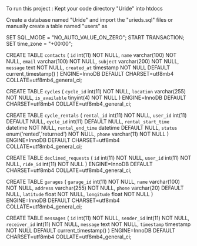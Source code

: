 To run this project :
Kept your code directory "Uride" into htdocs

Create a database named "Uride" and import the "urieds.sql" files or manually create a table named "users" as

SET SQL_MODE = "NO_AUTO_VALUE_ON_ZERO";
START TRANSACTION;
SET time_zone = "+00:00";

CREATE TABLE `contacts` (
  `id` int(11) NOT NULL,
  `name` varchar(100) NOT NULL,
  `email` varchar(100) NOT NULL,
  `subject` varchar(200) NOT NULL,
  `message` text NOT NULL,
  `created_at` timestamp NOT NULL DEFAULT current_timestamp()
) ENGINE=InnoDB DEFAULT CHARSET=utf8mb4 COLLATE=utf8mb4_general_ci;

CREATE TABLE `cycles` (
  `cycle_id` int(11) NOT NULL,
  `location` varchar(255) NOT NULL,
  `is_available` tinyint(4) NOT NULL
) ENGINE=InnoDB DEFAULT CHARSET=utf8mb4 COLLATE=utf8mb4_general_ci;

CREATE TABLE `cycle_rentals` (
  `rental_id` int(11) NOT NULL,
  `user_id` int(11) DEFAULT NULL,
  `cycle_id` int(11) DEFAULT NULL,
  `rental_start_time` datetime NOT NULL,
  `rental_end_time` datetime DEFAULT NULL,
  `status` enum('rented','returned') NOT NULL,
  `phone` varchar(11) NOT NULL
) ENGINE=InnoDB DEFAULT CHARSET=utf8mb4 COLLATE=utf8mb4_general_ci;

CREATE TABLE `declined_requests` (
  `id` int(11) NOT NULL,
  `user_id` int(11) NOT NULL,
  `ride_id` int(11) NOT NULL
) ENGINE=InnoDB DEFAULT CHARSET=utf8mb4 COLLATE=utf8mb4_general_ci;

CREATE TABLE `garages` (
  `garage_id` int(11) NOT NULL,
  `name` varchar(100) NOT NULL,
  `address` varchar(255) NOT NULL,
  `phone` varchar(20) DEFAULT NULL,
  `latitude` float NOT NULL,
  `longitude` float NOT NULL
) ENGINE=InnoDB DEFAULT CHARSET=utf8mb4 COLLATE=utf8mb4_general_ci;

CREATE TABLE `messages` (
  `id` int(11) NOT NULL,
  `sender_id` int(11) NOT NULL,
  `receiver_id` int(11) NOT NULL,
  `message` text NOT NULL,
  `timestamp` timestamp NOT NULL DEFAULT current_timestamp()
) ENGINE=InnoDB DEFAULT CHARSET=utf8mb4 COLLATE=utf8mb4_general_ci;

